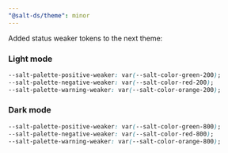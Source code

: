 ```yaml
---
"@salt-ds/theme": minor
---
```


Added status weaker tokens to the next theme:

### Light mode

```css
--salt-palette-positive-weaker: var(--salt-color-green-200);
--salt-palette-negative-weaker: var(--salt-color-red-200);
--salt-palette-warning-weaker: var(--salt-color-orange-200);
```

### Dark mode

```css
--salt-palette-positive-weaker: var(--salt-color-green-800);
--salt-palette-negative-weaker: var(--salt-color-red-800);
--salt-palette-warning-weaker: var(--salt-color-orange-800);
```

